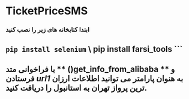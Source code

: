 # TicketPriceSMS
### ابتدا کتابخانه های زیر را نصب کنید 
``` pip install selenium ``` \ 
pip install farsi_tools ```
---
## با فراخوانی متد ** ()get_info_from_alibaba **  و فرستادن *url1* به هنوان پارامتر می توانید اطلاعات ارزان ترین پرواز تهران به استانبول را دریافت کنید.
~~~ get_info_from_alibaba(url2)







